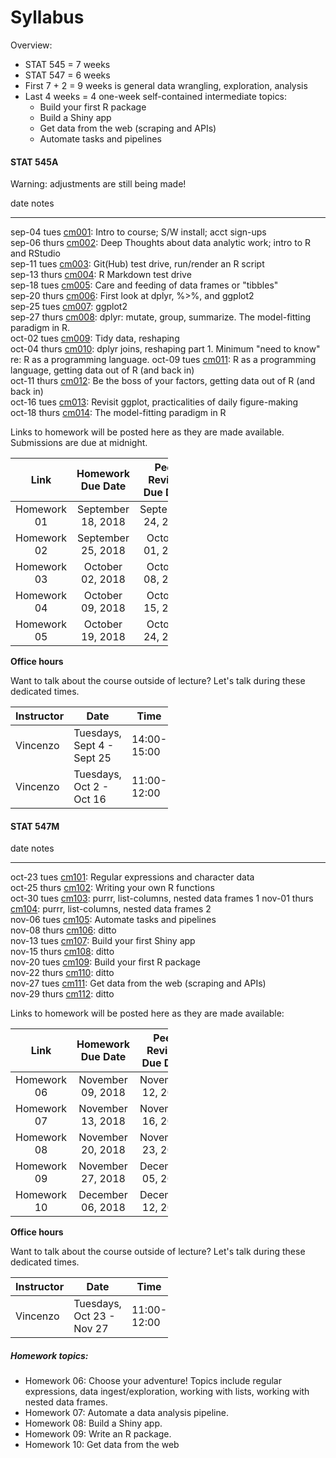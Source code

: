 # Syllabus



Overview:

  * STAT 545 = 7 weeks
  * STAT 547 = 6 weeks
  * First 7 + 2 = 9 weeks is general data wrangling, exploration, analysis
  * Last 4 weeks = 4 one-week self-contained intermediate topics:
    - Build your first R package
    - Build a Shiny app
    - Get data from the web (scraping and APIs)
    - Automate tasks and pipelines

<!-- unholy hack to make following two tables less wide and the same wide -->
<style type="text/css">
table {
   max-width: 50%;
}
</style>

#### STAT 545A

Warning: adjustments are still being made!


date           notes                                                                                                                   
-------------  ------------------------------------------------------------------------------------------------------------------------
sep-04 tues    <a href="cm001_course-intro-sw-install-account-signup.html">cm001</a>: Intro to course; S/W install; acct sign-ups      
sep-06 thurs   <a href="cm002_r-rstudio-intro.html">cm002</a>: Deep Thoughts about data analytic work; intro to R and RStudio          
sep-11 tues    <a href="cm003_render-git-github-test-drive.html">cm003</a>: Git(Hub) test drive, run/render an R script                
sep-13 thurs   <a href="cm004_claim-repo-test-drive-rmd.html">cm004</a>: R Markdown test drive                                         
sep-18 tues    <a href="cm005_tidyverse-tibbles.html">cm005</a>: Care and feeding of data frames or "tibbles"                          
sep-20 thurs   <a href="cm006_tibbles-dplyr-ggplot2.html">cm006</a>: First look at dplyr, %>%, and ggplot2                             
sep-25 tues    <a href="cm007_ggplot2.html">cm007</a>: ggplot2                                                                         
sep-27 thurs   <a href="cm008_dplyr-single-table.html">cm008</a>: dplyr: mutate, group, summarize. The model-fitting paradigm in R.                          
oct-02 tues    <a href="cm009_tidy-data.html">cm009</a>: Tidy data, reshaping                                                         
oct-04 thurs   <a href="cm010_joins-r-programming.html">cm010</a>: dplyr joins, reshaping part 1. Minimum "need to know" re: R as a programming language.
oct-09 tues    <a href="cm011_r-programming-file-io.html">cm011</a>: R as a programming language, getting data out of R (and back in)  
oct-11 thurs   <a href="cm012_file-io-factors.html">cm012</a>: Be the boss of your factors, getting data out of R (and back in)        
oct-16 tues    <a href="cm013_ggplot2-continued.html">cm013</a>: Revisit ggplot, practicalities of daily figure-making                 
oct-18 thurs   <a href="cm014_munzner-guest-lecture.html">cm014</a>: The model-fitting paradigm in R    

Links to homework will be posted here as they are made available. Submissions are due at midnight.

| Link |  Homework Due Date  |  Peer Review Due Date |
| :--: | :---------------: | :-----------------: |
| Homework 01 | September 18, 2018 | September 24, 2018 |
| Homework 02 | September 25, 2018 | October 01, 2018 |
| Homework 03 |  October 02,   2018 | October 08, 2018 |
| Homework 04 | October 09,   2018 | October 15, 2018 |
| Homework 05 | October 19,   2018 | October 24, 2018 |

__Office hours__

Want to talk about the course outside of lecture? Let's talk during these dedicated times.

| Instructor | Date | Time | Place |
|------------|------|------|-------|
| Vincenzo | Tuesdays, Sept 4 - Sept 25 | 14:00-15:00 | ESB 1043 |
| Vincenzo | Tuesdays, Oct 2 - Oct 16 | 11:00-12:00 | ESB 1043 |

#### STAT 547M


date           notes                                                                                             
-------------  --------------------------------------------------------------------------------------------------
oct-23 tues    <a href="cm101_character-data-regex.html">cm101</a>: Regular expressions and character data       
oct-25 thurs   <a href="cm102_writing-functions.html">cm102</a>: Writing your own R functions                    
oct-30 tues    <a href="cm103_list-inspection-mapping.html">cm103</a>: purrr, list-columns, nested data frames 1
nov-01 thurs   <a href="cm104_lists-and-data-frames.html">cm104</a>: purrr, list-columns, nested data frames 2   
nov-06 tues    <a href="cm105_automation-and-make.html">cm105</a>: Automate tasks and pipelines   
nov-08 thurs   <a href="cm106_automation-and-make.html">cm106</a>: ditto                                         
nov-13 tues    <a href="cm107_shiny-apps.html">cm107</a>: Build your first Shiny app                
nov-15 thurs   <a href="cm108_shiny-apps.html">cm108</a>: ditto                                                  
nov-20 tues    <a href="cm109_packages.html">cm109</a>: Build your first R package                               
nov-22 thurs   <a href="cm110_packages.html">cm110</a>: ditto                                                    
nov-27 tues    <a href="cm111_webdata.html">cm111</a>: Get data from the web (scraping and APIs)                 
nov-29 thurs   <a href="cm112_webdata.html">cm112</a>: ditto                                                     

Links to homework will be posted here as they are made available:

| Link |  Homework Due Date  |  Peer Review Due Date |
| :--: | :---------------: | :-----------------: |
| Homework 06 | November 09, 2018 | November 12, 2018 |
| Homework 07 | November 13, 2018 | November 16, 2018 |
| Homework 08 | November 20, 2018 | November 23, 2018 |
| Homework 09 | November 27, 2018 | December 05, 2018 |
| Homework 10 | December 06, 2018 | December 12, 2018 |

__Office hours__

Want to talk about the course outside of lecture? Let's talk during these dedicated times.

| Instructor | Date | Time | Place |
|------------|------|------|-------|
| Vincenzo | Tuesdays, Oct 23 - Nov 27 | 11:00-12:00 | ESB 1043 |


##### Homework topics:

  * Homework 06: Choose your adventure! Topics include regular expressions, data ingest/exploration, working with lists, working with nested data frames.
  * Homework 07: Automate a data analysis pipeline.
  * Homework 08: Build a Shiny app.
  * Homework 09: Write an R package.
  * Homework 10: Get data from the web
